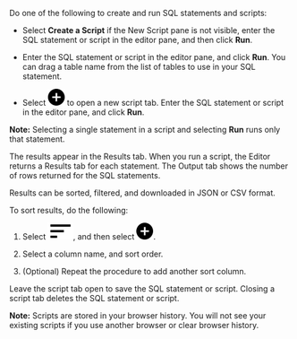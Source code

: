 
Do one of the following to create and run SQL statements and scripts:

-   Select **Create a Script** if the New Script pane is not visible, enter the SQL statement or script in the editor pane, and then click **Run**.

-   Enter the SQL statement or script in the editor pane, and click **Run**. You can drag a table name from the list of tables to use in your SQL statement.

-   Select ![""](Images/ebt1659745488877.svg) to open a new script tab. Enter the SQL statement or script in the editor pane, and click **Run**.


**Note:** Selecting a single statement in a script and selecting **Run** runs only that statement.

The results appear in the Results tab. When you run a script, the Editor returns a Results tab for each statement. The Output tab shows the number of rows returned for the SQL statements.

Results can be sorted, filtered, and downloaded in JSON or CSV format.

To sort results, do the following:

1.  Select ![""](Images/gqw1662847744918.svg), and then select ![""](Images/ebt1659745488877.svg).

1.  Select a column name, and sort order.

1.  (Optional) Repeat the procedure to add another sort column.


Leave the script tab open to save the SQL statement or script. Closing a script tab deletes the SQL statement or script.

**Note:** Scripts are stored in your browser history. You will not see your existing scripts if you use another browser or clear browser history.


